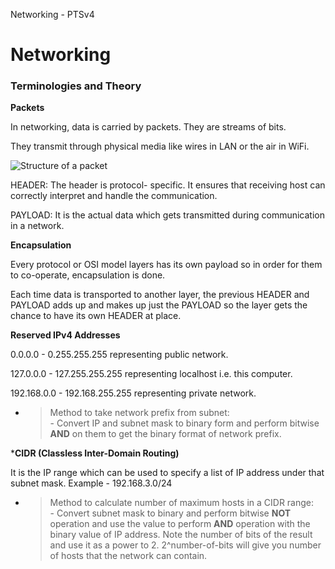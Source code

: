 Networking - PTSv4

# Networking
### Terminologies and Theory



**Packets**

In networking, data is carried by packets. They are streams of bits.

They transmit through physical media like wires in LAN or the air in WiFi.



![Structure of a packet](/home/deep/Documents/courses/PTSv4_eJPT/assets/packet-structure.png)



HEADER: The header is protocol-		specific. It ensures that 			receiving host can correctly 		interpret and handle the 			communication.

PAYLOAD: It is the actual data which gets transmitted during communication in a network.

**Encapsulation**

Every protocol or OSI model layers has its own payload so in order for them to co-operate, encapsulation is done.

Each time data is transported to another layer, the previous HEADER and PAYLOAD adds up and makes up just the PAYLOAD so the layer gets the chance to have its own HEADER at place.



**Reserved IPv4 Addresses**

0.0.0.0 - 0.255.255.255 representing public network.

127.0.0.0 - 127.255.255.255 representing localhost i.e. this computer.

192.168.0.0 - 192.168.255.255 representing private network.


- > Method to take network prefix from subnet:
<br> - Convert IP and subnet mask to binary form and perform bitwise __AND__ on them to get the binary format of network prefix.


***CIDR (Classless Inter-Domain Routing)**

It is the IP range which can be used to specify a list of IP address under that subnet mask. Example - 192.168.3.0/24

- > Method to calculate number of maximum hosts in a CIDR range:
<br> - Convert subnet mask to binary and perform bitwise __NOT__ operation and use the value to perform __AND__ operation with the binary value of IP address. Note the number of bits of the result and use it as a power to 2. 2^number-of-bits will give you number of hosts that the network can contain.


